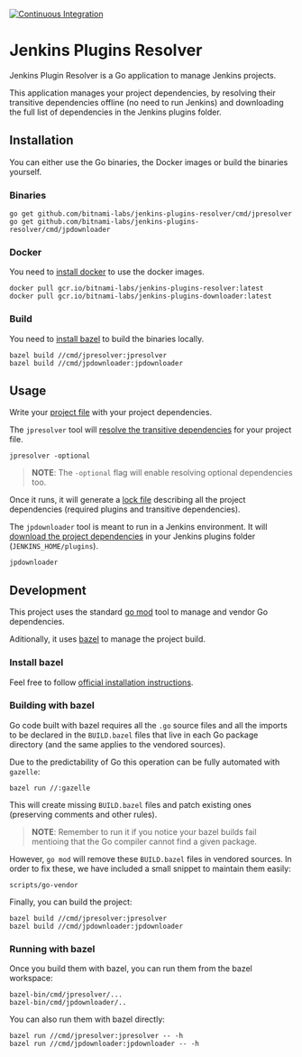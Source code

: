 [![Continuous Integration](https://github.com/bitnami-labs/jenkins-plugins-resolver/actions/workflows/continuous-integration.yml/badge.svg)](https://github.com/bitnami-labs/jenkins-plugins-resolver/actions/workflows/continuous-integration.yml)

# Jenkins Plugins Resolver

Jenkins Plugin Resolver is a Go application to manage Jenkins projects.

This application manages your project dependencies, by resolving their transitive dependencies offline (no need to run Jenkins) and downloading the full list of dependencies in the Jenkins plugins folder.

## Installation

You can either use the Go binaries, the Docker images or build the binaries yourself.

### Binaries

```shell
go get github.com/bitnami-labs/jenkins-plugins-resolver/cmd/jpresolver
go get github.com/bitnami-labs/jenkins-plugins-resolver/cmd/jpdownloader
```

### Docker

You need to [install docker](https://runnable.com/docker/getting-started/) to use the docker images.

```shell
docker pull gcr.io/bitnami-labs/jenkins-plugins-resolver:latest
docker pull gcr.io/bitnami-labs/jenkins-plugins-downloader:latest
```

### Build

You need to [install bazel](#install-bazel) to build the binaries locally.

```shell
bazel build //cmd/jpresolver:jpresolver
bazel build //cmd/jpdownloader:jpdownloader
```

## Usage

Write your [project file](docs/project-file.md) with your project dependencies.

The `jpresolver` tool will [resolve the transitive dependencies](docs/jpresolver.md) for your project file.

```shell
jpresolver -optional
```

> **NOTE**: The `-optional` flag will enable resolving optional dependencies too.

Once it runs, it will generate a [lock file](docs/lock-file.md) describing all the project dependencies (required plugins and transitive dependencies).

The `jpdownloader` tool is meant to run in a Jenkins environment. It will [download the project dependencies](docs/jpdownloader.md) in your Jenkins plugins folder (`JENKINS_HOME/plugins`).

```shell
jpdownloader
```

## Development

This project uses the standard [go mod](https://blog.golang.org/using-go-modules) tool to manage and vendor Go dependencies.

Aditionally, it uses [bazel](https://bazel.build) to manage the project build.

### Install bazel

Feel free to follow [official installation instructions](https://docs.bazel.build/versions/master/install.html).

### Building with bazel

Go code built with bazel requires all the `.go` source files and all the imports to be declared in the `BUILD.bazel` files that live in each Go package directory (and the same applies to the vendored sources).

Due to the predictability of Go this operation can be fully automated with `gazelle`:

```
bazel run //:gazelle
```

This will create missing `BUILD.bazel` files and patch existing ones (preserving comments and other rules).

> **NOTE**: Remember to run it if you notice your bazel builds fail mentioing that the Go compiler cannot find a given package.

However, `go mod` will remove these `BUILD.bazel` files in vendored sources. In order to fix these, we have included a small snippet to maintain them easily:

```
scripts/go-vendor
```

Finally, you can build the project:

```
bazel build //cmd/jpresolver:jpresolver
bazel build //cmd/jpdownloader:jpdownloader
```

### Running with bazel

Once you build them with bazel, you can run them from the bazel workspace:

```
bazel-bin/cmd/jpresolver/...
bazel-bin/cmd/jpdownloader/..
```

You can also run them with bazel directly:

```
bazel run //cmd/jpresolver:jpresolver -- -h
bazel run //cmd/jpdownloader:jpdownloader -- -h
```

